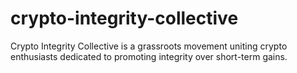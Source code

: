 # crypto-integrity-collective
Crypto Integrity Collective is a grassroots movement uniting crypto enthusiasts dedicated to promoting integrity over short-term gains. 

